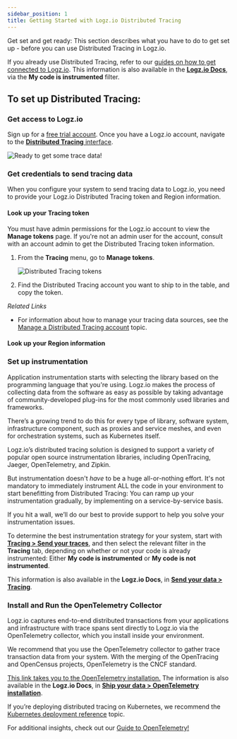 ```yaml
---
sidebar_position: 1
title: Getting Started with Logz.io Distributed Tracing
---
```

Get set and get ready: This section describes what you have to do to get set up - before you can use Distributed Tracing in Logz.io.

If you already use Distributed Tracing, refer to our [guides on how to get connected to Logz.io](https://app.logz.io/#/dashboard/send-your-data/collection?tag=existing-instrumentation&collection=tracing-sources). 
This information is also available in the [**Logz.io Docs**](https://docs.logz.io/shipping/#tracing-sources), via the **My code is instrumented** filter.

## To set up Distributed Tracing: 


### Get access to Logz.io

Sign up for a [free trial account](https://logz.io/freetrial).
Once you have a Logz.io account, navigate to the [**Distributed Tracing** interface](https://app.logz.io/#/dashboard/jaeger).

![Ready to get some trace data!](https://dytvr9ot2sszz.cloudfront.net/logz-docs/distributed-tracing/tracing_activate.png)

### Get credentials to send tracing data

When you configure your system to send tracing data to Logz.io, you need to provide your Logz.io Distributed Tracing token and Region information.

#### Look up your Tracing token

You must have admin permissions for the Logz.io account to view the **Manage tokens** page. If you're not an admin user for the account, consult with an account admin to get the Distributed Tracing token information. 

   1. From the **Tracing** menu, go to **Manage tokens**.

      ![Distributed Tracing tokens](https://dytvr9ot2sszz.cloudfront.net/logz-docs/distributed-tracing/tracing-token_oct2021.gif)

   1. Find the Distributed Tracing account you want to ship to in the table, and copy the token. 

   *Related Links*

   + For information about how to manage your tracing data sources, see the [Manage a Distributed Tracing account](https://docs.logz.io/user-guide/accounts/manage-the-main-account-and-sub-accounts.html#tracing) topic.



#### Look up your Region information


### Set up instrumentation

Application instrumentation starts with selecting the library based on the programming language that you're using. Logz.io makes the process of collecting data from the software as easy as possible by taking advantage of community-developed plug-ins for the most commonly used libraries and frameworks. 

There’s a growing trend to do this for every type of library, software system, infrastructure component, such as proxies and service meshes, and even for orchestration systems, such as Kubernetes itself.

Logz.io’s distributed tracing solution is designed to support a variety of popular open source instrumentation libraries, including OpenTracing, Jaeger, OpenTelemetry, and Zipkin.    

But instrumentation doesn't *have* to be a huge all-or-nothing effort. It's not mandatory to immediately instrument ALL the code in your environment to start benefitting from Distributed Tracing: You can ramp up your instrumentation gradually, by implementing on a service-by-service basis.  

If you hit a wall, we’ll do our best to provide support to help you solve your instrumentation issues. 

To determine the best instrumentation strategy for your system, start with [**Tracing > Send your traces**](https://app.logz.io/#/dashboard/send-your-data/collection?tag=all&collection=tracing-sources&accountIds=true), and then select the relevant filter in the **Tracing** tab, depending on whether or not your code is already instrumented: Either **My code is instrumented** or **My code is not instrumented**.  

This information is also available in the **Logz.io Docs**, in [**Send your data > Tracing**](https://docs.logz.io/shipping/#tracing-sources).


### Install and Run the OpenTelemetry Collector

Logz.io captures end-to-end distributed transactions from your applications and infrastructure with trace spans sent directly to Logz.io via the OpenTelemetry collector, which you install inside your environment.

We recommend that you use the OpenTelemetry collector to gather trace transaction data from your system. With the merging of the OpenTracing and OpenCensus projects, OpenTelemetry is the CNCF standard. 

[This link takes you to the OpenTelemetry installation.](https://app.logz.io/#/dashboard/send-your-data/tracing-sources/opentelemetry) 
The information is also available in the **Logz.io Docs**, in [**Ship your data > OpenTelemetry installation**](https://docs.logz.io/shipping/tracing-sources/opentelemetry.html).

If you’re deploying distributed tracing on Kubernetes, we recommend the [Kubernetes deployment reference](https://docs.logz.io/shipping/tracing-sources/otel-traces-helm.html) topic.

For additional insights, check out our [Guide to OpenTelemetry!](https://logz.io/learn/opentelemetry-guide/)